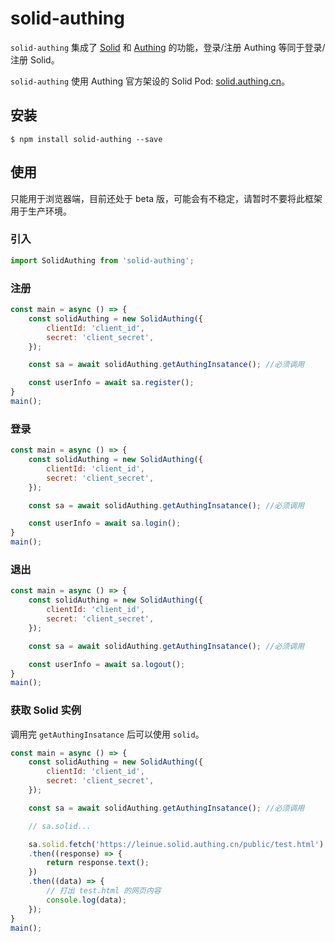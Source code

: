 # solid-authing

`solid-authing` 集成了 [Solid](https://solid.inrupt.com) 和 [Authing](https://authing.cn) 的功能，登录/注册 Authing 等同于登录/注册 Solid。

`solid-authing` 使用 Authing 官方架设的 Solid Pod: [solid.authing.cn](https://solid.authing.cn)。

## 安装

``` shell
$ npm install solid-authing --save
```

## 使用

只能用于浏览器端，目前还处于 beta 版，可能会有不稳定，请暂时不要将此框架用于生产环境。

### 引入

``` javascript
import SolidAuthing from 'solid-authing';
```

### 注册

``` javascript
const main = async () => {
    const solidAuthing = new SolidAuthing({
        clientId: 'client_id',
        secret: 'client_secret',
    });

    const sa = await solidAuthing.getAuthingInsatance(); //必须调用

    const userInfo = await sa.register();
}
main();
```

### 登录

``` javascript
const main = async () => {
    const solidAuthing = new SolidAuthing({
        clientId: 'client_id',
        secret: 'client_secret',
    });

    const sa = await solidAuthing.getAuthingInsatance(); //必须调用

    const userInfo = await sa.login();
}
main();
```

### 退出

``` javascript
const main = async () => {
    const solidAuthing = new SolidAuthing({
        clientId: 'client_id',
        secret: 'client_secret',
    });

    const sa = await solidAuthing.getAuthingInsatance(); //必须调用

    const userInfo = await sa.logout();
}
main();
```

### 获取 Solid 实例

调用完 `getAuthingInsatance` 后可以使用 `solid`。

``` javascript
const main = async () => {
    const solidAuthing = new SolidAuthing({
        clientId: 'client_id',
        secret: 'client_secret',
    });

    const sa = await solidAuthing.getAuthingInsatance(); //必须调用

    // sa.solid...

    sa.solid.fetch('https://leinue.solid.authing.cn/public/test.html')
    .then((response) => {
        return response.text();
    })
    .then((data) => {
        // 打出 test.html 的网页内容
        console.log(data);
    });
}
main();
```
